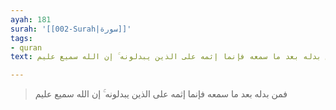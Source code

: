 ```yaml
---
ayah: 181
surah: '[[002-Surah|سورة]]'
tags:
- quran
text: فمن بدله بعد ما سمعه فإنما إثمه على الذين يبدلونه ۚ إن الله سميع عليم

---
```

> فمن بدله بعد ما سمعه فإنما إثمه على الذين يبدلونه ۚ إن الله سميع عليم

